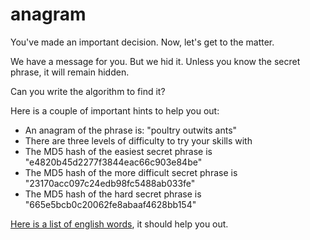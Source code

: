 # anagram

You've made an important decision. Now, let's get to the matter.

We have a message for you. But we hid it.
Unless you know the secret phrase, it will remain hidden.

Can you write the algorithm to find it?

Here is a couple of important hints to help you out:
- An anagram of the phrase is: "poultry outwits ants"
- There are three levels of difficulty to try your skills with
- The MD5 hash of the easiest secret phrase is "e4820b45d2277f3844eac66c903e84be"
- The MD5 hash of the more difficult secret phrase is "23170acc097c24edb98fc5488ab033fe"
- The MD5 hash of the hard secret phrase is "665e5bcb0c20062fe8abaaf4628bb154"

[Here is a list of english words](wordlist), it should help you out.
